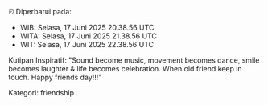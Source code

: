 ⏰ Diperbarui pada:
- WIB: Selasa, 17 Juni 2025 20.38.56 UTC
- WITA: Selasa, 17 Juni 2025 21.38.56 UTC
- WIT: Selasa, 17 Juni 2025 22.38.56 UTC

Kutipan Inspiratif:
"Sound become music, movement becomes dance, smile becomes laughter & life becomes celebration. When old friend keep in touch. Happy friends day!!!"


Kategori: friendship

